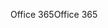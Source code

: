 <span data-ttu-id="946ab-101">Office 365</span><span class="sxs-lookup"><span data-stu-id="946ab-101">Office 365</span></span>